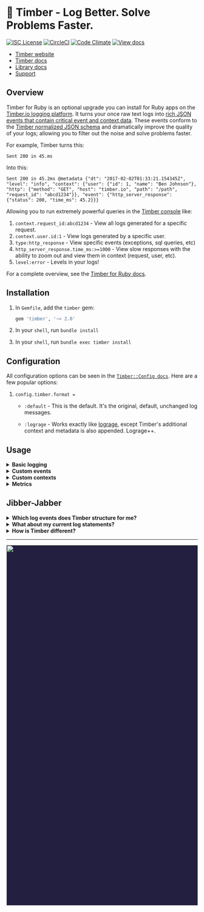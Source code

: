 # 🌲 Timber - Log Better. Solve Problems Faster.

[![ISC License](https://img.shields.io/badge/license-ISC-ff69b4.svg)](LICENSE.md)
[![CircleCI](https://circleci.com/gh/timberio/timber-ruby.svg?style=shield&circle-token=:circle-token)](https://circleci.com/gh/timberio/timber-ruby/tree/master)
[![Code Climate](https://codeclimate.com/github/timberio/timber-ruby/badges/gpa.svg)](https://codeclimate.com/github/timberio/timber-ruby)
[![View docs](https://img.shields.io/badge/docs-viewdocs-blue.svg?style=flat-square "Viewdocs")](http://www.rubydoc.info/github/timberio/timber-ruby)

* [Timber website](https://timber.io)
* [Timber docs](https://timber.io/docs)
* [Library docs](http://www.rubydoc.info/github/timberio/timber-ruby)
* [Support](mailto:support@timber.io)


## Overview

Timber for Ruby is an optional upgrade you can install for Ruby apps on the
[Timber.io logging platform](https://timber.io). It turns your once raw text logs into
[rich JSON events that contain critical event and context data](https://timber.io/docs/elixir/automatic-schema-and-fields).
These events conform to the [Timber normalized JSON schema](https://timber.io/docs/app/schema-fields)
and dramatically improve the quality of your logs; allowing you to filter out the noise and solve
problems faster.

For example, Timber turns this:

```
Sent 200 in 45.ms
```

Into this:

```
Sent 200 in 45.2ms @metadata {"dt": "2017-02-02T01:33:21.154345Z", "level": "info", "context": {"user": {"id": 1, "name": "Ben Johnson"}, "http": {"method": "GET", "host": "timber.io", "path": "/path", "request_id": "abcd1234"}}, "event": {"http_server_response": {"status": 200, "time_ms": 45.2}}}
```

Allowing you to run extremely powerful queries in the [Timber console](https://timber.io/docs/app/overview/) like:

1. `context.request_id:abcd1234` - View all logs generated for a specific request.
2. `context.user.id:1` - View logs generated by a specific user.
3. `type:http_response` - View specific events (exceptions, sql queries, etc)
4. `http_server_response.time_ms:>=1000` - View slow responses with the ability to zoom out and view them in context (request, user, etc).
5. `level:error` - Levels in your logs!

For a complete overview, see the [Timber for Ruby docs](https://timber.io/docs/ruby/overview/).


## Installation

1. In `Gemfile`, add the `timber` gem:

    ```ruby
    gem 'timber', '~> 2.0'
    ```

2. In your `shell`, run `bundle install`

3. In your `shell`, run `bundle exec timber install`


## Configuration

All configuration options can be seen in the
[`Timber::Config docs`](http://www.rubydoc.info/github/timberio/timber-ruby/Timber/Config).
Here are a few popular options:

1. `config.timber.format =`

    * `:default` - This is the default. It's the original, default, unchanged log messages.

    * `:lograge` - Works exactly like [lograge](https://github.com/roidrage/lograge), except Timber's
      additional context and metadata is also appended. Lograge++.



## Usage

<details><summary><strong>Basic logging</strong></summary><p>

Use `Logger` as normal:

```ruby
logger.info("My log message")

# => My log message @metadata {"level": "info", "context": {...}}
```

Timber will *never* deviate from the public `::Logger` interface in *any* way.

---

</p></details>

<details><summary><strong>Custom events</strong></summary><p>

Custom events allow you to extend beyond events already defined in
the [`Timber::Events`](lib/timber/events) namespace.

```ruby
Logger.warn "Payment rejected", payment_rejected: {customer_id: "abcd1234", amount: 100, reason: "Card expired"}

# => Payment rejected @metadata {"level": "warn", "event": {"payment_rejected": {"customer_id": "abcd1234", "amount": 100, "reason": "Card expired"}}, "context": {...}}
```

* Notice the `:payment_rejected` root key. Timber will classify this event as such.
* In the [Timber console](https://app.timber.io) use the query: `type:payment_rejected` or `payment_rejected.amount:>100`.
* See more details on our [custom events docs page](https://timber.io/docs/ruby/custom-events/)

---

</p></details>

<details><summary><strong>Custom contexts</strong></summary><p>

Context is additional data shared across log lines. Think of it like log join data.
Custom contexts allow you to extend beyond contexts already defined in
the [`Timber::Contexts`](lib/timber/contexts) namespace.

```ruby
Timber::CurrentContext.with({build: {version: "1.0.0"}}) do
  logger.info("My log message")
end

# => My log message @metadata {"level": "info", "context": {"build": {"version": "1.0.0"}}}
```

* Notice the `:build` root key. Timber will classify this context as such.
* In the [Timber console](https://app.timber.io) use queries like: `build.version:1.0.0`
* See more details on our [custom contexts docs page](https://timber.io/docs/ruby/custom-contexts/)

</p></details>

<details><summary><strong>Metrics</strong></summary><p>

Logging metrics is accomplished by logging custom events. Please see our
[metrics docs page](https://timber.io/docs/ruby/metrics/) for a more detailed explanation
with examples.

</p></details>


## Jibber-Jabber

<details><summary><strong>Which log events does Timber structure for me?</strong></summary><p>

Out of the box you get everything in the [`Timber::Events`](lib/timber/events) namespace.

We also add context to every log, everything in the [`Timber::Contexts`](lib/timber/contexts)
namespace. Context is structured data representing the current environment when the log line
was written. It is included in every log line. Think of it like join data for your logs.

---

</p></details>

<details><summary><strong>What about my current log statements?</strong></summary><p>

They'll continue to work as expected. Timber adheres to the default `Logger` interface.
Your previous logger calls will work as they always do.

In fact, traditional log statements for non-meaningful events, debug statements, etc, are
encouraged. In cases where the data is meaningful, consider [logging a custom event](#usage).

</p></details>

<details><summary><strong>How is Timber different?</strong></summary><p>

1. **It's just _better_ logging**. Nothing beats well structured raw data. And that's exactly
   what Timber aims to provide. There are no agents, special APIs, or proprietary data
   sets that you can't access.
2. **Improved log data quality.** Instead of relying on parsing alone, Timber ships libraries that
   structure and augment your logs from _within_ your application. Improving your log data at the
   source.
3. **Human readability.** Timber _augments_ your logs without sacrificing human readability. For
   example: `log message @metadata {...}`. And when you view your logs in the
   [Timber console](https://app.timber.io), you'll see the human friendly messages
   with the ability to view the associated metadata.
4. **Long retention**. Logging is notoriously expensive with low retention. Timber
   offers _6 months_ of retention by default with sane prices.
5. **Normalized schema.** Have multiple apps? All of Timber's libraries adhere to our
   [JSON schema](https://github.com/timberio/log-event-json-schema). This means queries, alerts,
   and graphs for your ruby app can also be applied to your elixir app (for example).

---

</p></details>

---

<p align="center" style="background: #221f40;">
<a href="http://github.com/timberio/timber-elixir"><img src="http://files.timber.io/images/ruby-library-readme-log-truth.png" height="947" /></a>
</p>